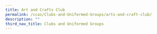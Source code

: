 ```yaml
---
title: Art and Crafts Club
permalink: /ccas/Clubs-and-Uniformed-Groups/arts-and-craft-club/
description: ""
third_nav_title: Clubs and Uniformed Groups
---
```

